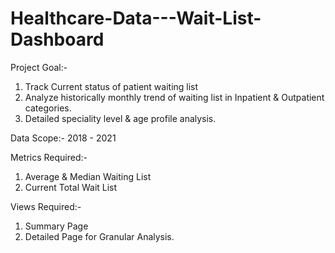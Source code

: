 # Healthcare-Data---Wait-List-Dashboard

Project Goal:-
1. Track Current status of patient waiting list
2. Analyze historically monthly trend of waiting list in Inpatient & Outpatient categories.
3. Detailed speciality level & age profile analysis.

Data Scope:-
   2018 - 2021

Metrics Required:-
1. Average & Median Waiting List
2. Current Total Wait List


Views Required:-
1. Summary Page
2. Detailed Page for Granular Analysis.

